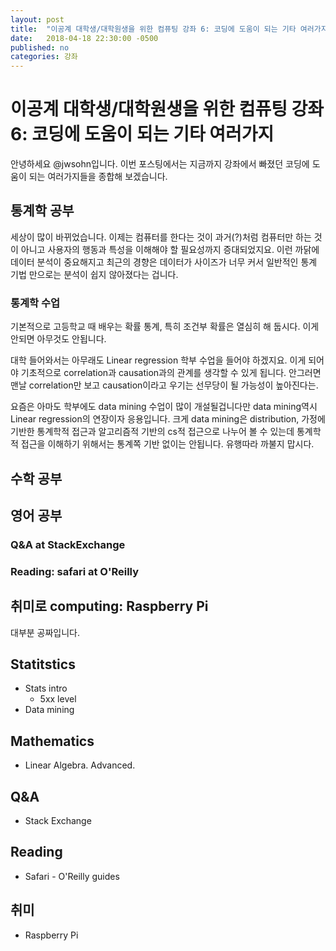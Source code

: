 ```yaml
---
layout: post
title:  "이공계 대학생/대학원생을 위한 컴퓨팅 강좌 6: 코딩에 도움이 되는 기타 여러가지"
date:   2018-04-18 22:30:00 -0500
published: no
categories: 강좌
---
```


# 이공계 대학생/대학원생을 위한 컴퓨팅 강좌 6: 코딩에 도움이 되는 기타 여러가지

안녕하세요 @jwsohn입니다. 이번 포스팅에서는 지금까지 강좌에서 빠졌던
코딩에 도움이 되는 여러가지들을 종합해 보겠습니다.

## 통계학 공부 

세상이 많이 바뀌었습니다. 이제는 컴퓨터를 한다는 것이 과거(?)처럼 컴퓨터만
하는 것이 아니고 사용자의 행동과 특성을 이해해야 할 필요성까지 증대되었지요.
이런 까닭에 데이터 분석이 중요해지고 최근의 경향은 데이터가 사이즈가 너무 커서
일반적인 통계 기법 만으로는 분석이 쉽지 않아졌다는 겁니다.

### 통계학 수업

기본적으로 고등학교 때 배우는 확률 통계, 특히 조건부 확률은 열심히 해 둡시다.
이게 안되면 아무것도 안됩니다.

대학 들어와서는 아무래도 Linear regression 학부 수업을 들어야 하겠지요. 이게
되어야 기초적으로 correlation과 causation과의 관계를 생각할 수 있게 됩니다.
안그러면 맨날 correlation만 보고 causation이라고 우기는 선무당이 될 가능성이
높아진다는.

요즘은 아마도 학부에도 data mining 수업이 많이 개설될겁니다만 data mining역시
Linear regression의 연장이자 응용입니다. 크게 data mining은 distribution,
가정에 기반한 통계학적 접근과 알고리즘적 기반의 cs적 접근으로 나누어 볼 수
있는데 통계학적 접근을 이해하기 위해서는 통계쪽 기반 없이는 안됩니다. 유행따라
까불지 맙시다.

## 수학 공부

## 영어 공부 

### Q&A at StackExchange

### Reading: safari at O'Reilly

## 취미로 computing: Raspberry Pi

대부분 공짜입니다. 

## Statitstics
  * Stats intro
    - 5xx level
  * Data mining

## Mathematics
  * Linear Algebra. Advanced.

## Q&A
  * Stack Exchange

## Reading
  * Safari - O'Reilly guides

## 취미
  * Raspberry Pi


